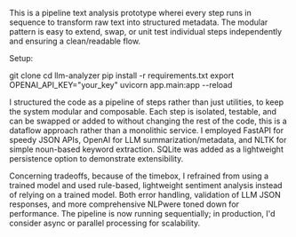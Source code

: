 This is a pipeline text analysis prototype wherei every step runs in sequence to transform raw text into structured metadata. The modular pattern is easy to extend, swap, or unit test individual steps independently and ensuring a clean/readable flow.


Setup:

git clone <repo>
cd llm-analyzer
pip install -r requirements.txt
export OPENAI_API_KEY="your_key"
uvicorn app.main:app --reload

I structured the code as a pipeline of steps rather than just utilities, to keep the system modular and composable. Each step is isolated, testable, and can be swapped or added to without changing the rest of the code, this is a dataflow approach rather than a monolithic service. I employed FastAPI for speedy JSON APIs, OpenAI for LLM summarization/metadata, and NLTK for simple noun-based keyword extraction. SQLite was added as a lightweight persistence option to demonstrate extensibility.

Concerning tradeoffs, because of the timebox, I refrained from using a trained model and used rule-based, lightweight sentiment analysis instead of relying on a trained model. Both error handling, validation of LLM JSON responses, and more comprehensive NLPwere toned down for performance. The pipeline is now running sequentially; in production, I'd consider async or parallel processing for scalability.

